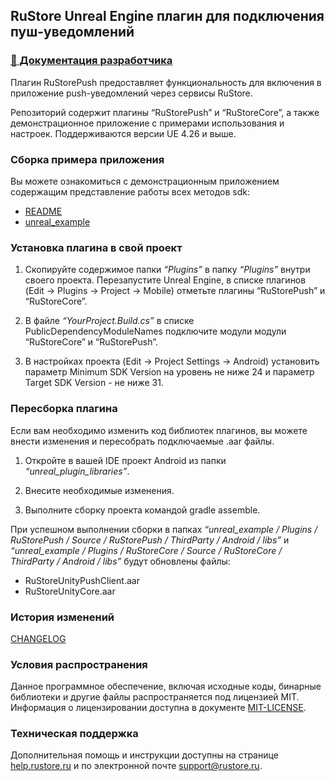 ## RuStore Unreal Engine плагин для подключения пуш-уведомлений

### [🔗 Документация разработчика](https://www.rustore.ru/help/sdk/push-notifications/)

Плагин RuStorePush предоставляет функциональность для включения в приложение push-уведомлений через сервисы RuStore.

Репозиторий содержит плагины “RuStorePush” и “RuStoreCore”, а также демонстрационное приложение с примерами использования и настроек. Поддерживаются версии UE 4.26 и выше.


### Сборка примера приложения

Вы можете ознакомиться с демонстрационным приложением содержащим представление работы всех методов sdk:
- [README](unreal_example/README.md)
- [unreal_example](https://gitflic.ru/project/rustore/rustore-unreal-engine-push-example/file?file=unreal_example)


### Установка плагина в свой проект

1. Скопируйте содержимое папки _“Plugins”_ в папку _“Plugins”_ внутри своего проекта. Перезапустите Unreal Engine, в списке плагинов (Edit → Plugins → Project → Mobile) отметьте плагины “RuStorePush” и “RuStoreCore”.

2. В файле _“YourProject.Build.cs”_ в списке PublicDependencyModuleNames подключите модули модули “RuStoreCore” и “RuStorePush”.

3. В настройках проекта (Edit → Project Settings → Android) установить параметр Minimum SDK Version на уровень не ниже 24 и параметр Target SDK Version - не ниже 31.


### Пересборка плагина

Если вам необходимо изменить код библиотек плагинов, вы можете внести изменения и пересобрать подключаемые .aar файлы.

1. Откройте в вашей IDE проект Android из папки _“unreal_plugin_libraries”_.

2. Внесите необходимые изменения.

3. Выполните сборку проекта командой gradle assemble.

При успешном выполнении сборки в папках _“unreal_example / Plugins / RuStorePush / Source / RuStorePush / ThirdParty / Android / libs”_ и _“unreal_example / Plugins / RuStoreCore / Source / RuStoreCore / ThirdParty / Android / libs”_ будут обновлены файлы:
- RuStoreUnityPushClient.aar
- RuStoreUnityCore.aar


### История изменений

[CHANGELOG](CHANGELOG.md)


### Условия распространения

Данное программное обеспечение, включая исходные коды, бинарные библиотеки и другие файлы распространяется под лицензией MIT. Информация о лицензировании доступна в документе [MIT-LICENSE](MIT-LICENSE.txt).


### Техническая поддержка

Дополнительная помощь и инструкции доступны на странице [help.rustore.ru](https://help.rustore.ru/) и по электронной почте [support@rustore.ru](mailto:support@rustore.ru).
